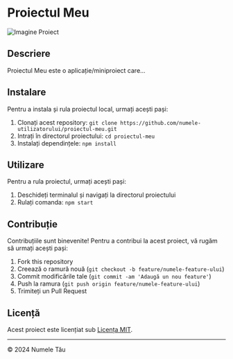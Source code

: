 # Proiectul Meu

![Imagine Proiect](https://i.ytimg.com/vi/YkgkThdzX-8/maxresdefault.jpg)

## Descriere
Proiectul Meu este o aplicație/miniproiect care...

## Instalare
Pentru a instala și rula proiectul local, urmați acești pași:
1. Clonați acest repository: `git clone https://github.com/numele-utilizatorului/proiectul-meu.git`
2. Intrați în directorul proiectului: `cd proiectul-meu`
3. Instalați dependințele: `npm install`

## Utilizare
Pentru a rula proiectul, urmați acești pași:
1. Deschideți terminalul și navigați la directorul proiectului
2. Rulați comanda: `npm start`

## Contribuție
Contribuțiile sunt binevenite! Pentru a contribui la acest proiect, vă rugăm să urmați acești pași:
1. Fork this repository
2. Creează o ramură nouă (`git checkout -b feature/numele-feature-ului`)
3. Commit modificările tale (`git commit -am 'Adaugă un nou feature'`)
4. Push la ramura (`git push origin feature/numele-feature-ului`)
5. Trimiteți un Pull Request

## Licență
Acest proiect este licențiat sub [Licența MIT](https://opensource.org/licenses/MIT).

---
© 2024 Numele Tău
